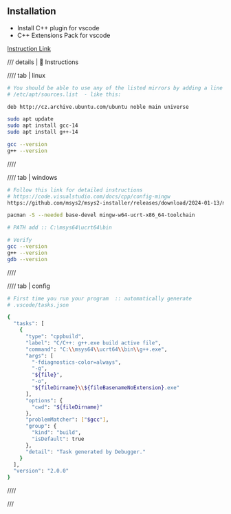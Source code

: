 



## Installation
- Install C++ plugin for vscode
- C++ Extensions Pack for vscode

[Instruction Link](https://code.visualstudio.com/docs/cpp)

/// details | 👀 Instructions

//// tab | linux
```sh
# You should be able to use any of the listed mirrors by adding a line to your 
# /etc/apt/sources.list  - like this:

deb http://cz.archive.ubuntu.com/ubuntu noble main universe

sudo apt update
sudo apt install gcc-14
sudo apt install g++-14

gcc --version
g++ --version
```
////

//// tab | windows
```sh
# Follow this link for detailed instructions
# https://code.visualstudio.com/docs/cpp/config-mingw 
https://github.com/msys2/msys2-installer/releases/download/2024-01-13/msys2-x86_64-20240113.exe

pacman -S --needed base-devel mingw-w64-ucrt-x86_64-toolchain

# PATH add :: C:\msys64\ucrt64\bin

# Verify
gcc --version
g++ --version
gdb --version
```
////

//// tab | config
```sh
# First time you run your program  :: automatically generate
# .vscode/tasks.json

{
  "tasks": [
    {
      "type": "cppbuild",
      "label": "C/C++: g++.exe build active file",
      "command": "C:\\msys64\\ucrt64\\bin\\g++.exe",
      "args": [
        "-fdiagnostics-color=always",
        "-g",
        "${file}",
        "-o",
        "${fileDirname}\\${fileBasenameNoExtension}.exe"
      ],
      "options": {
        "cwd": "${fileDirname}"
      },
      "problemMatcher": ["$gcc"],
      "group": {
        "kind": "build",
        "isDefault": true
      },
      "detail": "Task generated by Debugger."
    }
  ],
  "version": "2.0.0"
}
```
////



///
